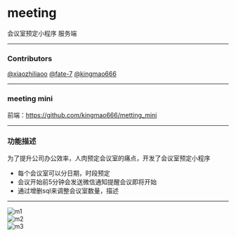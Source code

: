 # meeting
会议室预定小程序 服务端 
****
### Contributors  
[@xiaozhiliaoo](https://github.com/xiaozhiliaoo)
[@fate-7](https://github.com/fate-7)
[@kingmao666](https://github.com/kingmao666)
****
### meeting mini
前端：https://github.com/kingmao666/metting_mini
****
### 功能描述
为了提升公司办公效率，人肉预定会议室的痛点，开发了会议室预定小程序
+ 每个会议室可以分日期，时段预定
+ 会议开始前5分钟会发送微信通知提醒会议即将开始
+ 通过增删sql来调整会议室数量，描述
****

![m1](https://user-images.githubusercontent.com/38786646/113963006-65112380-985b-11eb-9353-7a125a8d8613.jpg)    
![m2](https://user-images.githubusercontent.com/38786646/113963010-66dae700-985b-11eb-9fb0-39bbc7c0828f.jpg)    
![m3](https://user-images.githubusercontent.com/38786646/113963013-680c1400-985b-11eb-9faa-6aec9aadfea0.jpg)  
